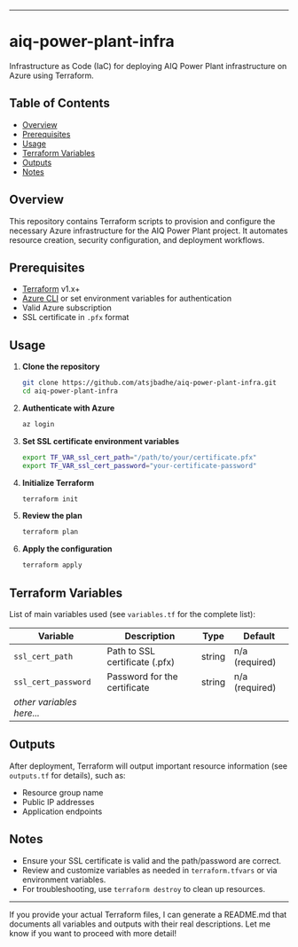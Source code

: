 
---

# aiq-power-plant-infra

Infrastructure as Code (IaC) for deploying AIQ Power Plant infrastructure on Azure using Terraform.

## Table of Contents

- [Overview](#overview)
- [Prerequisites](#prerequisites)
- [Usage](#usage)
- [Terraform Variables](#terraform-variables)
- [Outputs](#outputs)
- [Notes](#notes)

## Overview

This repository contains Terraform scripts to provision and configure the necessary Azure infrastructure for the AIQ Power Plant project. It automates resource creation, security configuration, and deployment workflows.

## Prerequisites

- [Terraform](https://www.terraform.io/downloads.html) v1.x+
- [Azure CLI](https://docs.microsoft.com/en-us/cli/azure/install-azure-cli) or set environment variables for authentication
- Valid Azure subscription
- SSL certificate in `.pfx` format

## Usage

1. **Clone the repository**
   ```sh
   git clone https://github.com/atsjbadhe/aiq-power-plant-infra.git
   cd aiq-power-plant-infra
   ```

2. **Authenticate with Azure**
   ```sh
   az login
   ```

3. **Set SSL certificate environment variables**
   ```sh
   export TF_VAR_ssl_cert_path="/path/to/your/certificate.pfx"
   export TF_VAR_ssl_cert_password="your-certificate-password"
   ```

4. **Initialize Terraform**
   ```sh
   terraform init
   ```

5. **Review the plan**
   ```sh
   terraform plan
   ```

6. **Apply the configuration**
   ```sh
   terraform apply
   ```

## Terraform Variables

List of main variables used (see `variables.tf` for the complete list):

| Variable                  | Description                    | Type   | Default           |
|---------------------------|--------------------------------|--------|-------------------|
| `ssl_cert_path`           | Path to SSL certificate (.pfx) | string | n/a (required)    |
| `ssl_cert_password`       | Password for the certificate   | string | n/a (required)    |
| _other variables here..._ |                                |        |                   |

## Outputs

After deployment, Terraform will output important resource information (see `outputs.tf` for details), such as:

- Resource group name
- Public IP addresses
- Application endpoints

## Notes

- Ensure your SSL certificate is valid and the path/password are correct.
- Review and customize variables as needed in `terraform.tfvars` or via environment variables.
- For troubleshooting, use `terraform destroy` to clean up resources.

---

If you provide your actual Terraform files, I can generate a README.md that documents all variables and outputs with their real descriptions. Let me know if you want to proceed with more detail!
